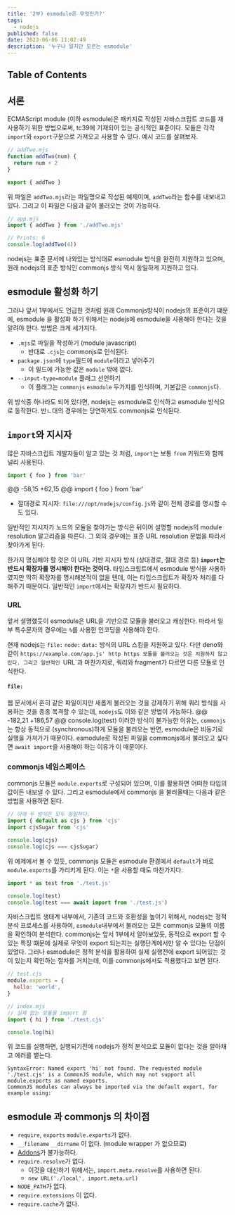 ```yaml
---
title: '2부) esmodule은 무엇인가?'
tags:
  - nodejs
published: false
date: 2023-06-06 11:02:49
description: '누구나 알지만 모르는 esmodule'
---
```


## Table of Contents

## 서론

ECMAScript module (이하 esmodule)은 패키지로 작성된 자바스크립트 코드를 재사용하기 위한 방법으로써, tc39에 기재되어 있는 공식적인 표준이다. 모듈은 각각 `import`와 `export`구문으로 가져오고 사용할 수 있다. 예시 코드를 살펴보자.

```javascript
// addTwo.mjs
function addTwo(num) {
  return num + 2
}

export { addTwo }
```

위 파일은 `addTwo.mjs`라는 파일명으로 작성된 예제이며, `addTwo`라는 함수를 내보내고 있다. 그리고 이 파일은 다음과 같이 불러오는 것이 가능하다.

```javascript
// app.mjs
import { addTwo } from './addTwo.mjs'

// Prints: 6
console.log(addTwo(4))
```

nodejs는 표준 문서에 나와있는 방식대로 esmodule 방식을 완전히 지원하고 있으며, 원래 nodejs의 표준 방식인 commonjs 방식 역시 동일하게 지원하고 있다.

## esmodule 활성화 하기

그러나 앞서 1부에서도 언급한 것처럼 원래 Commonjs방식이 nodejs의 표준이기 떄문에, esmodule 을 활성화 하기 위해서는 nodejs에 esmodule을 사용해야 한다는 것을 알려야 한다. 방법은 크게 세가지다.

- `.mjs`로 파일을 작성하기 (module javascript)
  - 반대로 `.cjs`는 commonjs로 인식된다.
- `package.json`에 `type`필드에 `module`이라고 넣어주기
  - 이 필드에 가능한 값은 `module` 밖에 없다.
- `--input-type=module` 플래그 선언하기
  - 이 플래그는 `commonjs` `esmodule` 두가지를 인식하며, 기본값은 `commonjs`다.

위 방식중 하나라도 되어 있다면, nodejs는 esmodule로 인식하고 esmodule 방식으로 동작한다. 반ㄴ대의 경우에는 당연하게도 commonjs로 인식된다.

## `import`와 지시자

많은 자바스크립트 개발자들이 알고 있는 것 처럼, `import`는 보통 `from` 키워드와 함께 널리 사용된다.

```javascript
import { foo } from 'bar'
```

@@ -58,15 +62,15 @@ import { foo } from 'bar'

- 절대경로 지시자: `file:///opt/nodejs/config.js`와 같이 전체 경로를 명시할 수도 있다.

일반적인 지시자가 노드의 모듈을 찾아가는 방식은 뒤이어 설명할 nodejs의 module resolution 알고리즘을 따른다. 그 외의 경우에는 표준 URL resolution 문법을 따라서 찾아가게 된다.

한가지 명심해야 할 것은 이 URL 기반 지시자 방식 (상대경로, 절대 경로 등) **`import`는 반드시 확장자를 명시해야 한다는 것이다.** 타입스크립트에서 esmodule 방식을 사용하였지만 딱히 확장자를 명시해본적이 없을 텐데, 이는 타입스크립트가 확장자 처리를 다 해주기 때문이다. 일반적인 `import`에서는 확장자가 반드시 필요하다.

### URL

앞서 설명했듯이 esmodule은 URL을 기반으로 모듈을 불러오고 캐싱한다. 따라서 일부 특수문자의 경우에는 `%`를 사용한 인코딩을 사용해야 한다.

현재 nodejs는 `file:` `node:` `data:` 방식의 URL 스킴을 지원하고 있다. 다만 deno와 같이 `https://example.com/app.js' http https 모듈을 불러오는 것은 지원하지 않고 있다. 그리고 일반적인 `URL`과 마찬가지로, 쿼리와 fragment가 다르면 다른 모듈로 인식한다.

#### `file:`

웹 문서에서 흔히 같은 파일이지만 새롭게 불러오는 것을 강제하기 위해 쿼리 방식을 사용하는 것을 종종 목격할 수 있는데, `nodejs`도 이와 같은 방법이 가능하다.
@@ -182,21 +186,57 @@ console.log(test)
이러한 방식이 불가능한 이유는, `commonjs`는 항상 동적으로 (synchronous)하게 모듈을 불러오는 반면, esmodule은 비동기로 실행을 가져가기 때문이다. esmodule로 작성된 파일을 commonjs에서 불러오고 싶다면 `await import`을 사용해야 하는 이유가 이 때문이다.

### commonjs 네임스페이스

commonjs 모듈은 `module.exports`로 구성되어 있으며, 이를 활용하면 어떠한 타입의 값이든 내보낼 수 있다. 그리고 esmodule에서 commonjs 을 불러올때는 다음과 같은 방법을 사용하면 된다.

```javascript
// 아래 두 방식은 모두 동일하다.
import { default as cjs } from 'cjs'
import cjsSugar from 'cjs'

console.log(cjs)
console.log(cjs === cjsSugar)
```

위 예제에서 볼 수 있듯, commonjs 모듈은 esmodule 환경에서 `default`가 바로 `module.exports`를 가리키게 된다. 이는 `*`을 사용할 때도 마찬가지다.

```javascript
import * as test from './test.js'

console.log(test)
console.log(test === await import from './test.js')
```

자바스크립트 생태계 내부에서, 기존의 코드와 호환성을 높이기 위해서, nodejs는 정적 분석 프로세스를 사용하여, `esmodule`내부에서 불러오는 모든 commonjs 모듈의 이름을 확인하여 분석한다. commonjs는 앞서 1부에서 알아보았듯, 동적으로 export 할 수 있는 특징 떄문에 실제로 무엇이 export 되는지는 실행단계에서만 알 수 있다는 단점이 있었다. 그러나 esmodule은 정적 분석을 활용하여 실제 실행전에 export 되어있는 것이 있는지 확인하는 절차를 거치는데, 이를 commonjs에서도 적용했다고 보면 된다.

```javascript
// test.cjs
module.exports = {
  hello: 'world',
}

// index.mjs
// 실제 없는 모듈을 import 함
import { hi } from './test.cjs'

console.log(hi)
```

위 코드를 실행하면, 실행되기전에 nodejs가 정적 분석으로 모듈이 없다는 것을 알아채고 에러를 뱉는다.

```text
SyntaxError: Named export 'hi' not found. The requested module './test.cjs' is a CommonJS module, which may not support all module.exports as named exports.
CommonJS modules can always be imported via the default export, for example using:
```

## esmodule 과 commonjs 의 차이점

- `require`, `exports` `module.exports`가 없다.
- `__filename` `__dirname` 이 없다. (module wrapper 가 없으므로)
- [Addons](https://nodejs.org/api/addons.html)가 불가능하다.
- `require.resolve`가 없다.
  - 이것을 대신하기 위해서는, `import.meta.resolve`를 사용하면 된다.
  - `new URL('./local', import.meta.url)`
- `NODE_PATH`가 없다.
- `require.extensions` 이 없다.
- `require.cache`가 없다.
